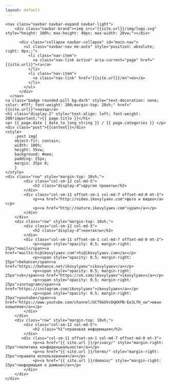 ```yaml
---
layout: default
---
```

<div class="container-fluid">
    
    <nav class="navbar navbar-expand navbar-light">
        <div class="navbar-brand"><img src="{{site.url}}/img/logo.svg" style="height: 100%; max-height: 40px; max-width: 20vw;"></div>
    
          <div class="collapse navbar-collapse" id="main-nav">
            <ul class="navbar-nav me-auto" style="position: absolute; right: 0px;;">
              <li class="nav-item">
                <a class="nav-link active" aria-current="page" href="{{site.url}}">ru</a>
              </li>
              <li class="nav-item">
                <a class="nav-link" href="{{site.url}}/en">en</a>
              </li>
            </ul>
          </div>
      </nav>
    <a class="badge rounded-pill bg-dark" style="text-decoration: none; color: #fff; font-weight: 200;margin-top: 20vh;" href="{{site.url}}">назад</a>
    <h1 class="display-2" style="text-align: left; font-weight: 200!important;">{{ page.title }}</h1>
    <p> {{ page.date | date_to_long_string }} / {{ page.categories }} </p>
    <div class="post">{{content}}</div>
    <style>
        .post img{
        object-fit: contain;
        width: 100%;
        height: 55vw;
        background: #eee;
        padding: 25px;
        margin: 25px 0;
        }
    </style>
    <div class="row" style="margin-top: 10vh;">
            <div class="col-sm-12 col-md-5">
                <h2 class="display-4">другие проекты</h2>
            </div>
            <div class="col-sm-11 offset-sm-1 col-md-7 offset-md-0 mt-3">
                <p><a href="http://video.ikovylyaev.com">фото и видео</a></p>
                <p><a href="http://nature.ikovylyaev.com">урал</a></p>
            </div>
        </div>
        <div class="row" style="margin-top: 10vh;">
            <div class="col-sm-12 col-md-5">
                <h2 class="display-4">контакты</h2>
            </div>
            <div class="col-sm-11 offset-sm-1 col-md-7 offset-md-0 mt-3">
                <p><span style="opacity: 0.5; margin-right: 25px">mail</span><a href="mailto:hi@ikovylyaev.com">hi@ikovylyaev.com</a></p>
                <p><span style="opacity: 0.5; margin-right: 25px">behance</span><a href="https://behance.net/ikovylyaev">ikovylyaev</a></p>
                <p><span style="opacity: 0.5; margin-right: 25px">vk</span><a href="https://vk.com/ikovylyaev">ikovylyaev</a></p>
                <p><span style="opacity: 0.5; margin-right: 25px">instagram</span><a href="https://instagram.com/ikovylyaev">ikovylyaev</a></p>
                <p><span style="opacity: 0.5; margin-right: 25px">youtube</span><a href="https://www.youtube.com/channel/UCf9GOVc0qKKPB-Ee3LfH_uw">иван ковыляев</a></p>
            </div>
        </div>
        <div class="row" style="margin-top: 10vh;">
            <div class="col-sm-12 col-md-5">
                <h2 class="h1">правовая информация</h2>
            </div>
           <div class="col-sm-11 offset-sm-1 col-md-7 offset-md-0 mt-3">
                <p><a href="{{ site.url }}/privacy/" style="margin-right: 25px">политика конфиденциальности</a></p>
                <p><a href="{{ site.url }}/terms/" style="margin-right: 25px">правила использования</a></p>
                <p><a href="{{ site.url }}/domain/" style="margin-right: 25px">информация о домене</a></p>
            </div>
        </div>
    </div>
    
    

